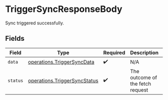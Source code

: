 # TriggerSyncResponseBody

Sync triggered successfully.


## Fields

| Field                                                                        | Type                                                                         | Required                                                                     | Description                                                                  | Example                                                                      |
| ---------------------------------------------------------------------------- | ---------------------------------------------------------------------------- | ---------------------------------------------------------------------------- | ---------------------------------------------------------------------------- | ---------------------------------------------------------------------------- |
| `data`                                                                       | [operations.TriggerSyncData](../../models/operations/triggersyncdata.md)     | :heavy_check_mark:                                                           | N/A                                                                          |                                                                              |
| `status`                                                                     | [operations.TriggerSyncStatus](../../models/operations/triggersyncstatus.md) | :heavy_check_mark:                                                           | The outcome of the fetch request                                             | success                                                                      |